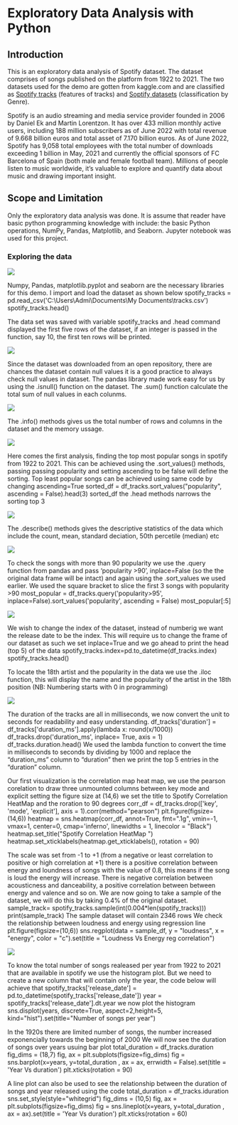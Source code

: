 # Exploratory Data Analysis with Python

## Introduction
This is an exploratory data analysis of Spotify dataset. The dataset comprises of songs published on the platform from 1922 to 2021. The two datasets used for the demo are gotten from kaggle.com and are classified as [Spotify tracks](https://www.kaggle.com/datasets/zaheenhamidani/ultimate-spotify-tracks-db) (features of tracks) and [Soptify datasets](https://www.kaggle.com/datasets/lehaknarnauli/spotify-datasets) (classification by Genre).

Spotify is an audio streaming and media service provider founded in 2006 by Daniel Ek and Martin Lorentzon. It has over 433 million monthly active users, including 188 million subscribers as of June 2022 with total revenue of 9.668 billion euros and total asset of 7.170 billion euros. As of June 2022, Spotify has 9,058 total employees with the total number of downloads exceeding 1 billion in May, 2021 and currently the official sponsors of FC Barcelona of Spain (both male and female football team). Millions of people listen to music worldwide, it’s valuable to explore and quantify data about music and drawing important insight.

## Scope and Limitation

Only the exploratory data analysis was done. It is assume that reader have basic python programming knowledge with include: the basic Python operations, NumPy, Pandas, Matplotlib, and Seaborn. Jupyter notebook was used for this project.

### Exploring the data

![](Spotify_dataset.JPG)

Numpy, Pandas, matplotlib.pyplot and seaborn are the necessary libraries for this demo. I import and load the dataset as shown below
spotify_tracks = pd.read_csv('C:\\Users\\Admi\\Documents\\My Documents\\tracks.csv')
spotify_tracks.head()

The data set was saved with variable spotify_tracks and .head command displayed the first five rows of the dataset, if an integer is passed in the function, say 10, the first ten rows will be printed.

![](Head.JPG)

Since the dataset was downloaded from an open repository, there are chances the dataset contain null values it is a good practice to always check null values in dataset. The pandas library made work easy for us by using the .isnull() function on the dataset. The .sum() function calculate the total sum of null values in each colunms.

![](isnull.JPG)

The .info() methods gives us the total number of rows and columns in the dataset and the memory ussage.

![](info.JPG)

Here comes the first analysis, finding the top most popular songs in spotify from 1922 to 2021. This can be achieved using the .sort_values() methods, passing passing popularity and setting ascending to be false will define the sorting. Top least popular songs can be achieved using same code by changing ascending=True
sorted_df = df_tracks.sort_values("popularity", ascending = False).head(3)
sorted_df
the .head methods narrows the sorting top 3

![](popularity.JPG)

The .describe() methods gives the descriptive statistics of the data which include the count, mean, standard deciation, 50th percetile (median) etc

![](describe.JPG)

To check the songs with more than 90 popularity we use the .query function from pandas and pass ‘popularity >90’, inplace=False (so the the original data frame will be intact) and again using the .sort_values we used earlier. We used the square bracket to slice the first 3 songs with popularity  >90
most_popular = df_tracks.query('popularity>95', inplace=False).sort_values('popularity', ascending = False) 
most_popular[:5]

![](most_popular.JPG)

We wish to change the index of the dataset, instead of numberig we want the release date to be the index. This will require us to change the frame of our dataset as such we set inplace=True and we go ahead to print the head (top 5) of the data
spotify_tracks.index=pd.to_datetime(df_tracks.index)
spotify_tracks.head()


To locate the 18th artist and the popularity in the data we use the .iloc function, this will display the name and the popularity of the artist in the 18th position (NB: Numbering starts with 0 in programming)

![](ms_to_s.JPG)

The duration of the tracks are all in milliseconds, we now convert the unit to seconds for readability and easy understanding.
df_tracks['duration'] = df_tracks['duration_ms'].apply(lambda x: round(x/1000))
df_tracks.drop('duration_ms', inplace= True, axis = 1)
df_tracks.duration.head()
We used the lambda function to convert the time in milliseconds to seconds by dividing by 1000 and replace the “duration_ms” column to “duration” then we print the top 5 entries in the “duration” column.


Our first visualization is the correlation map heat map, we use the pearson corelation to draw three unmounted columns between key mode and explicit setting the figure size at (14,6) we set the title to Spotify Correlation HeatMap and the roration to 90 degrees
corr_df = df_tracks.drop(['key', 'mode', 'explicit'], axis = 1).corr(method="pearson")
plt.figure(figsize=(14,6))
heatmap = sns.heatmap(corr_df, annot=True, fmt=".1g", vmin=-1, vmax=1, center=0, cmap='inferno', linewidths = 1, linecolor = "Black")
heatmap.set_title("Spotify Correlation HeatMap ")
heatmap.set_xticklabels(heatmap.get_xticklabels(), rotation = 90)


The scale was set from -1 to +1 (from a negative or least correlation to positive or high correlation at +1) there is a positive correlation between energy and loundness of songs with the value of 0.8, this means if the song is loud the energy will increase. There is negative correlation between acousticness and danceability, a positive correlation between between energy and valence and so on.
We are now going to take a sample of the dataset, we will do this by taking 0.4% of the original dataset.
sample_track= spotify_tracks.sample(int(0.004*len(spotify_tracks)))
print(sample_track)
The sample dataset will contain 2346 rows
We check the relationship between loudness and energy using regression line
plt.figure(figsize=(10,6))
sns.regplot(data = sample_df, y = "loudness", x = "energy", color = "c").set(title = "Loudness Vs Energy reg correlation")

![](correlation.JPG)

To know the total number of songs realeased per year from 1922 to 2021 that are available in spotify we use the histogram plot. But we need to create a new column that will contain only the year, the code below will achieve that
spotify_tracks['release_date'] = pd.to_datetime(spotify_tracks['release_date'])
year = spotify_tracks['release_date'].dt.year
we now plot the histogram 
sns.displot(years, discrete=True, aspect=2,height=5, kind="hist").set(title="Number of songs per year")


In the 1920s there are limited number of songs, the number increased exponencially towards the beginning of 2000
We will now see the duration of songs over years usuing bar plot
total_duration = df_tracks.duration
fig_dims = (18,7)
fig, ax = plt.subplots(figsize=fig_dims)
fig = sns.barplot(x=years, y=total_duration , ax = ax, errwidth = False).set(title = 'Year Vs duration')
plt.xticks(rotation = 90)


A line plot can also be used to see the relationship between the duration of songs and year released using the code
total_duration = df_tracks.iduration
sns.set_style(style="whitegrid")
fig_dims = (10,5)
fig, ax = plt.subplots(figsize=fig_dims)
fig = sns.lineplot(x=years, y=total_duration , ax = ax).set(title = 'Year Vs duration')
plt.xticks(rotation = 60)

